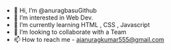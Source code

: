 - 👋 Hi, I’m @anuragbasuGithub
- 👀 I’m interested in Web Dev. 
- 🌱 I’m currently learning HTML , CSS , Javascript
- 💞️ I’m looking to collaborate with a Team
- 📫 How to reach me - ajanuragkumar555@gmail.com

<!---
anuragbasuGithub/anuragbasuGithub is a ✨ special ✨ repository because its `README.md` (this file) appears on your GitHub profile.
You can click the Preview link to take a look at your changes.
--->

